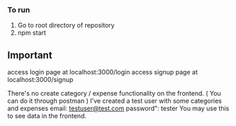 
### To run
1. Go to root directory of repository
2. npm start

## Important
access login page at localhost:3000/login
access signup page at localhost:3000/signup

There's no create category / expense functionality on the frontend. ( You can do it through postman )
I've created a test user with some categories and expenses
        email: testuser@test.com
        password": tester
You may use this to see data in the frontend.
